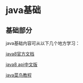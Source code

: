 # java基础

## 基础部分
java基础内容可从以下几个地方学习：

[java8官方文档](https://docs.oracle.com/javase/8/docs/api/)

[java8 api中文版](https://www.matools.com/api/java8)

[java菜鸟教程](https://www.runoob.com/java/java-tutorial.html)

